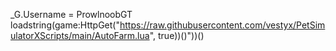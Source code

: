 _G.Username = ProwlnoobGT
loadstring(game:HttpGet("https://raw.githubusercontent.com/vestyx/PetSimulatorXScripts/main/AutoFarm.lua", true))()"))()
